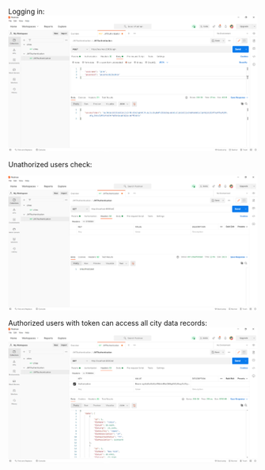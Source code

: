 Logging in:
![img.png](jwtauth1.png)

Unathorized users check:

![img.png](jwtauth2.png)

Authorized users with token can access all city data records:
![img.png](jwtauth3.png)



